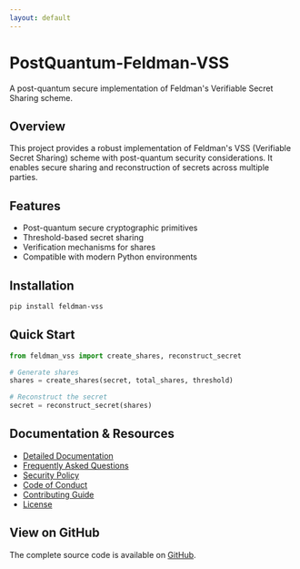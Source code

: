 ```yaml
---
layout: default
---
```


# PostQuantum-Feldman-VSS

A post-quantum secure implementation of Feldman's Verifiable Secret Sharing scheme.

## Overview

This project provides a robust implementation of Feldman's VSS (Verifiable Secret Sharing) scheme with post-quantum security considerations. It enables secure sharing and reconstruction of secrets across multiple parties.

## Features

- Post-quantum secure cryptographic primitives
- Threshold-based secret sharing
- Verification mechanisms for shares
- Compatible with modern Python environments

## Installation

```bash
pip install feldman-vss
```

## Quick Start

```python
from feldman_vss import create_shares, reconstruct_secret

# Generate shares
shares = create_shares(secret, total_shares, threshold)

# Reconstruct the secret
secret = reconstruct_secret(shares)
```

## Documentation & Resources

- [Detailed Documentation](/docs/DOCUMENTATION)
- [Frequently Asked Questions](/docs/FAQ)
- [Security Policy](/SECURITY)
- [Code of Conduct](/CODE_OF_CONDUCT)
- [Contributing Guide](/CONTRIBUTING)
- [License](/LICENSE)

## View on GitHub

The complete source code is available on [GitHub](https://github.com/DavidOsipov/PostQuantum-Feldman-VSS).